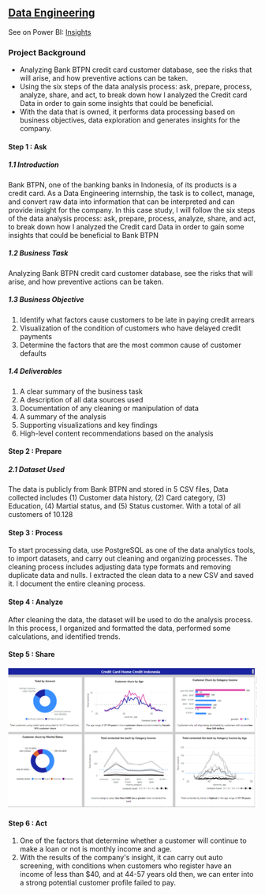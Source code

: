 ## [Data Engineering]()
 See on Power BI: [Insights](https://github.com/Haniaghnia/Hani_Portfolio/blob/dafa719edb6d061a70fde0c5815a0fbd0a1460c5/Power%20BI/DE/DE%20BTPN.pbix)  

### Project Background
* Analyzing Bank BTPN credit card customer database, see the risks that will arise, and how preventive actions can be taken. 
* Using the six steps of the data analysis process: ask, prepare, process, analyze, share, and act, to break down how I analyzed the Credit card Data in order to gain some insights that could be beneficial.
* With the data that is owned, it performs data processing based on business objectives, data exploration and generates insights for the company.

#### Step 1 : Ask
##### 1.1 Introduction 
Bank BTPN, one of the banking banks in Indonesia, of its products is a credit card. As a Data Engineering internship, the task is to collect, manage, and convert raw data into information that can be interpreted and can provide insight for the company. In this case study, I will follow the six steps of the data analysis process: ask, prepare, process, analyze, share, and act, to break down how I analyzed the Credit card Data in order to gain some insights that could be beneficial to Bank BTPN

##### 1.2 Business Task
Analyzing Bank  BTPN credit card customer database, see the risks that will arise, and how preventive actions can be taken. 

##### 1.3 Business Objective
1.	Identify what factors cause customers to be late in paying credit arrears
2.	Visualization of the condition of customers who have delayed credit payments
3.	Determine the factors that are the most common cause of customer defaults

##### 1.4 Deliverables
1.	A clear summary of the business task
2.	A description of all data sources used
3.	Documentation of any cleaning or manipulation of data
4.	A summary of the analysis
5.	Supporting visualizations and key findings
6.	High-level content recommendations based on the analysis

#### Step 2 : Prepare
##### 2.1 Dataset Used
The data is publicly from Bank BTPN and stored in 5 CSV files, Data collected includes (1) Customer data history, (2) Card category, (3) Education, (4) Martial status, and (5) Status customer. With a total of all customers of 10.128

#### Step 3 : Process
To start processing data, use PostgreSQL as one of the data analytics tools, to import datasets, and carry out cleaning and organizing processes. The cleaning process includes adjusting data type formats and removing duplicate data and nulls. I extracted the clean data to a new CSV and saved it. I document the entire cleaning process.

#### Step 4 : Analyze
After cleaning the data, the dataset will be used to do the analysis process. In this process, I organized and formatted the data, performed some calculations, and identified trends.

#### Step 5 : Share 
![](https://github.com/Haniaghnia/Hani_Portfolio/blob/dafa719edb6d061a70fde0c5815a0fbd0a1460c5/Power%20BI/DE/DE.PNG)

#### Step 6 : Act 
1.	One of the factors that determine whether a customer will continue to make a loan or not is monthly income and age.
2.	With the results of the company's insight, it can carry out auto screening, with conditions when customers who register have an income of less than $40, and at 44-57 years old then, we can enter into a strong potential customer profile failed to pay.
